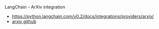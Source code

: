 LangChain - ArXiv integration

- https://python.langchain.com/v0.2/docs/integrations/providers/arxiv/
- [arxiv github](https://github.com/lukasschwab/arxiv.py/tree/master)